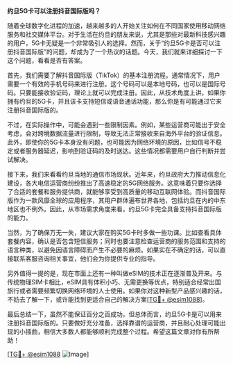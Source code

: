 **约旦5G卡可以注册抖音国际版吗？**

随着全球数字化进程的加速，越来越多的人开始关注如何在不同国家使用移动网络服务和社交媒体平台。对于生活在约旦的朋友来说，尤其是那些对最新科技感兴趣的用户，5G卡无疑是一个非常吸引人的选择。然而，关于“约旦5G卡是否可以注册抖音国际版”的问题，却成为了一个热议的话题。今天，我们就来详细探讨一下这个问题，看看是否有答案。

首先，我们需要了解抖音国际版（TikTok）的基本注册流程。通常情况下，用户需要一个有效的手机号码来进行注册。这个号码可以是本地号码，也可以是国际号码。只要能接收验证码，理论上就可以完成注册。因此，从技术角度上讲，如果你拥有约旦的5G卡，并且该卡支持短信或语音通话功能，那么你是有可能通过它来注册抖音国际版的。

不过，在实际操作中，可能会遇到一些限制因素。例如，某些运营商可能出于安全考虑，会对跨境数据流量进行限制，导致无法正常接收来自海外平台的验证信息。此外，即使你的5G卡本身没有问题，也可能因为网络环境的原因，比如信号不稳定或者服务器延迟，影响到验证码的及时送达。这些情况都需要用户自行判断并尝试解决。

接下来，我们来看看约旦当地的通信市场现状。近年来，约旦政府大力推动信息化建设，各大电信运营商纷纷推出了高速稳定的5G网络服务。这意味着只要你选择了合适的套餐和服务提供商，就能够享受到高质量的移动互联网体验。而抖音国际版作为一款风靡全球的应用程序，其用户群体遍布世界各地，包括约旦在内的中东地区也不例外。因此，从市场需求角度来看，约旦5G卡完全具备支持抖音国际版的能力。

当然，为了确保万无一失，建议大家在购买5G卡时多做一些功课。比如查看具体套餐内容，确认是否包含短信服务；同时也要注意检查运营商的服务范围和支持的语言种类，以避免因语言障碍而产生不必要的麻烦。如果实在不确定的话，可以直接联系客服咨询相关事宜，他们会为你提供专业的指导。

另外值得一提的是，现在市面上还有一种叫做eSIM的技术正在逐渐普及开来。与传统物理SIM卡相比，eSIM具有体积小巧、无需更换等优点，特别适合经常出国旅行或者需要频繁切换网络环境的人士使用。如果你对这种新型产品感兴趣的话，不妨去了解一下，或许能找到更适合自己的解决方案[[TG💪+ @esim1088](https://t.me/s/esim1088)]。

最后总结一下，虽然不能保证百分之百成功，但总体而言，约旦5G卡是可以用来注册抖音国际版的。只要做好充分准备，选择靠谱的运营商，并且耐心处理可能出现的小插曲，相信大多数人都能够顺利完成整个过程。希望这篇文章对你有所帮助！

[[TG💪+ @esim1088](https://t.me/s/esim1088) ![Image](https://i.postimg.cc/4NQfJmqS/Snipaste-2025-05-13-00-14-12.png)]